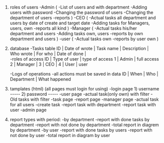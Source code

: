 
1) roles of users
    -Admin (
        -List of users and with department
        -Adding users with password 
        -Changing the password of users
        -Changing the department of users 
        -reports
    )
    -CEO (
        -Actual tasks all department and users by date of create and target date
        -Adding tasks for Managers, users, own
        -reports all kind
    )
    -Manager (
        -Actual tasks his/her department and users
        -Adding tasks own, users
        -reports by own department and users
    )
    -user (
        -Actual tasks own
        -reports by user own
    )

2) database
    -Tasks table
        ID | Date of wrote | Task name | Description | Who wrote | For who | Date of done |  
    -roles of access
        ID | Type of user | type of access
        1  | Admin        | full access
        2  | Manager      | 
        3  | CEO          | 
        4  | User         | user

    -Logs of operations
        -all actions must be saved in data
        ID | When | Who | Department | What happened
        
3) tamplates (html) (all pages must login for using)
    -login page 
        1) username -----
        2) password -----
    -user page
        -actual task(only own) with filter
        -Old tasks with filter 
        -task page
        -report page 
    -manager page
        -actual task for all users
        -create task
        -report task with department
        -report task with user
    -admin page
5) report types with period:
    -by department
        -report with done tasks by department
        -report with not done by department
        -total report in diagrem by department
    -by user
        -report with done tasks by users
        -report with not done by user
        -total report in diagram by user

